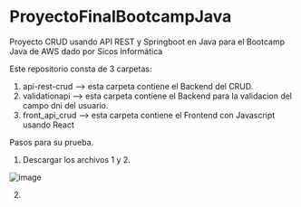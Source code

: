 # ProyectoFinalBootcampJava
Proyecto CRUD usando API REST y Springboot en Java para el Bootcamp Java de AWS dado por Sicos Informática

Este repositorio consta de 3 carpetas:
1. api-rest-crud --> esta carpeta contiene el Backend del CRUD.
2. validationapi --> esta carpeta contiene el Backend para la validacion del campo dni del usuario.
3. front_api_crud --> esta carpeta contiene el Frontend con Javascript usando React


Pasos para su prueba.

1. Descargar los archivos 1 y 2.

 ![image](https://github.com/LucasSarappa/ProyectoFinalBootcampJava/assets/124407200/646e6580-b359-4d0d-9d60-83f1ebf79b7c)
  
2. 
